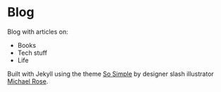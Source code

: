 # Blog

Blog with articles on:

* Books
* Tech stuff
* Life


Built with Jekyll using the theme [So Simple](http://mmistakes.github.io/so-simple-theme)  by designer slash illustrator [Michael Rose](http://mademistakes.com).

